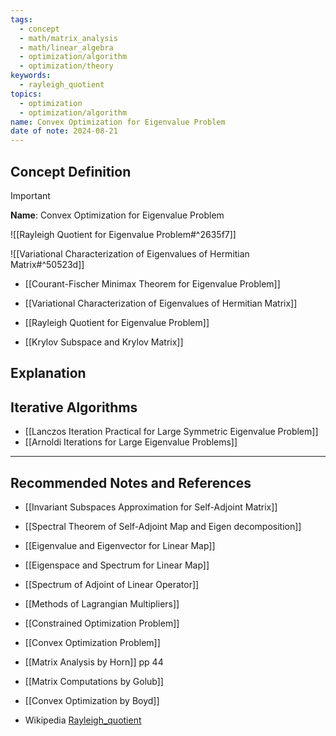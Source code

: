 ```yaml
---
tags:
  - concept
  - math/matrix_analysis
  - math/linear_algebra
  - optimization/algorithm
  - optimization/theory
keywords:
  - rayleigh_quotient
topics:
  - optimization
  - optimization/algorithm
name: Convex Optimization for Eigenvalue Problem
date of note: 2024-08-21
---
```


## Concept Definition

>[!important]
>**Name**: Convex Optimization for Eigenvalue Problem

![[Rayleigh Quotient for Eigenvalue Problem#^2635f7]]

![[Variational Characterization of Eigenvalues of Hermitian Matrix#^50523d]]

- [[Courant-Fischer Minimax Theorem for Eigenvalue Problem]]
- [[Variational Characterization of Eigenvalues of Hermitian Matrix]]
- [[Rayleigh Quotient for Eigenvalue Problem]]



- [[Krylov Subspace and Krylov Matrix]]


## Explanation




## Iterative Algorithms


- [[Lanczos Iteration Practical for Large Symmetric Eigenvalue Problem]]
- [[Arnoldi Iterations for Large Eigenvalue Problems]]



-----------
##  Recommended Notes and References


- [[Invariant Subspaces Approximation for Self-Adjoint Matrix]]

- [[Spectral Theorem of Self-Adjoint Map and Eigen decomposition]]
- [[Eigenvalue and Eigenvector for Linear Map]]
- [[Eigenspace and Spectrum for Linear Map]]
- [[Spectrum of Adjoint of Linear Operator]]

- [[Methods of Lagrangian Multipliers]]
- [[Constrained Optimization Problem]]
- [[Convex Optimization Problem]]

- [[Matrix Analysis by Horn]] pp 44
- [[Matrix Computations by Golub]]
- [[Convex Optimization by Boyd]]
- Wikipedia [Rayleigh_quotient](https://en.wikipedia.org/wiki/Rayleigh_quotient)